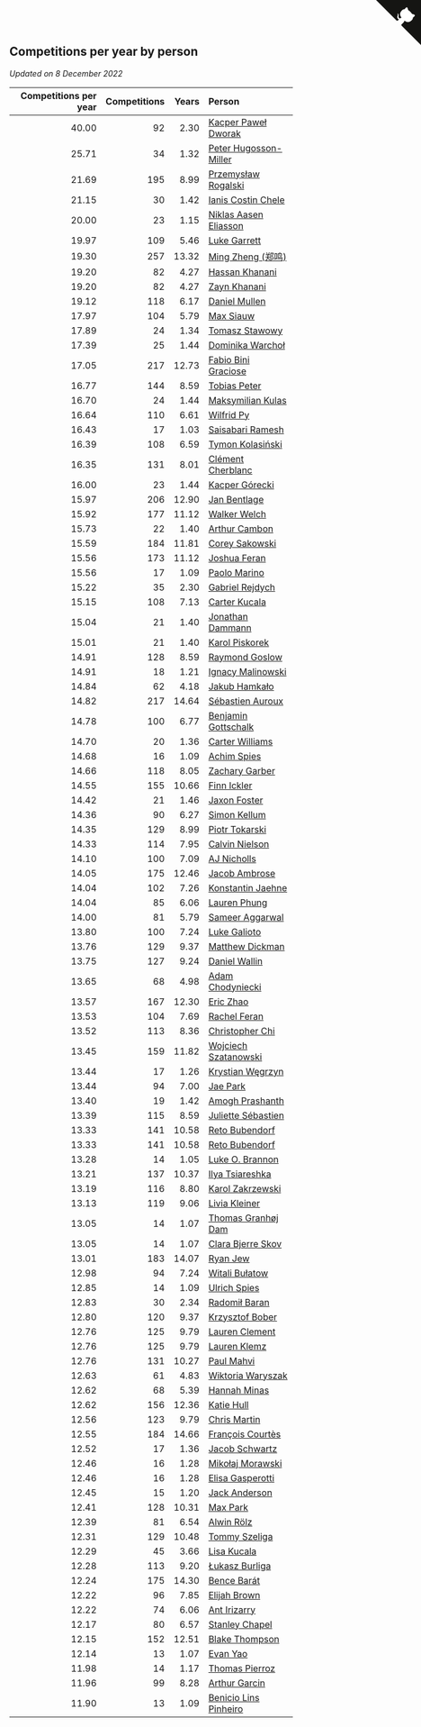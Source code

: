 ## Competitions per year by person

*Updated on  8 December 2022*

| Competitions per year | Competitions | Years | Person |
| ---: | ---: | ---: | :--- |
| 40.00 | 92 | 2.30 | [Kacper Paweł Dworak](https://www.worldcubeassociation.org/persons/2020DWOR01) |
| 25.71 | 34 | 1.32 | [Peter Hugosson-Miller](https://www.worldcubeassociation.org/persons/2021HUGO01) |
| 21.69 | 195 | 8.99 | [Przemysław Rogalski](https://www.worldcubeassociation.org/persons/2013ROGA02) |
| 21.15 | 30 | 1.42 | [Ianis Costin Chele](https://www.worldcubeassociation.org/persons/2021CHEL01) |
| 20.00 | 23 | 1.15 | [Niklas Aasen Eliasson](https://www.worldcubeassociation.org/persons/2021ELIA01) |
| 19.97 | 109 | 5.46 | [Luke Garrett](https://www.worldcubeassociation.org/persons/2017GARR05) |
| 19.30 | 257 | 13.32 | [Ming Zheng (郑鸣)](https://www.worldcubeassociation.org/persons/2009ZHEN11) |
| 19.20 | 82 | 4.27 | [Hassan Khanani](https://www.worldcubeassociation.org/persons/2018KHAN26) |
| 19.20 | 82 | 4.27 | [Zayn Khanani](https://www.worldcubeassociation.org/persons/2018KHAN28) |
| 19.12 | 118 | 6.17 | [Daniel Mullen](https://www.worldcubeassociation.org/persons/2016MULL04) |
| 17.97 | 104 | 5.79 | [Max Siauw](https://www.worldcubeassociation.org/persons/2017SIAU02) |
| 17.89 | 24 | 1.34 | [Tomasz Stawowy](https://www.worldcubeassociation.org/persons/2021STAW01) |
| 17.39 | 25 | 1.44 | [Dominika Warchoł](https://www.worldcubeassociation.org/persons/2021WARC01) |
| 17.05 | 217 | 12.73 | [Fabio Bini Graciose](https://www.worldcubeassociation.org/persons/2010GRAC02) |
| 16.77 | 144 | 8.59 | [Tobias Peter](https://www.worldcubeassociation.org/persons/2014PETE03) |
| 16.70 | 24 | 1.44 | [Maksymilian Kulas](https://www.worldcubeassociation.org/persons/2021KULA02) |
| 16.64 | 110 | 6.61 | [Wilfrid Py](https://www.worldcubeassociation.org/persons/2016PYWI01) |
| 16.43 | 17 | 1.03 | [Saisabari Ramesh](https://www.worldcubeassociation.org/persons/2021RAME01) |
| 16.39 | 108 | 6.59 | [Tymon Kolasiński](https://www.worldcubeassociation.org/persons/2016KOLA02) |
| 16.35 | 131 | 8.01 | [Clément Cherblanc](https://www.worldcubeassociation.org/persons/2014CHER05) |
| 16.00 | 23 | 1.44 | [Kacper Górecki](https://www.worldcubeassociation.org/persons/2021GORE01) |
| 15.97 | 206 | 12.90 | [Jan Bentlage](https://www.worldcubeassociation.org/persons/2010BENT01) |
| 15.92 | 177 | 11.12 | [Walker Welch](https://www.worldcubeassociation.org/persons/2011WELC01) |
| 15.73 | 22 | 1.40 | [Arthur Cambon](https://www.worldcubeassociation.org/persons/2021CAMB01) |
| 15.59 | 184 | 11.81 | [Corey Sakowski](https://www.worldcubeassociation.org/persons/2011SAKO01) |
| 15.56 | 173 | 11.12 | [Joshua Feran](https://www.worldcubeassociation.org/persons/2011FERA01) |
| 15.56 | 17 | 1.09 | [Paolo Marino](https://www.worldcubeassociation.org/persons/2021MARI04) |
| 15.22 | 35 | 2.30 | [Gabriel Rejdych](https://www.worldcubeassociation.org/persons/2020REJD01) |
| 15.15 | 108 | 7.13 | [Carter Kucala](https://www.worldcubeassociation.org/persons/2015KUCA01) |
| 15.04 | 21 | 1.40 | [Jonathan Dammann](https://www.worldcubeassociation.org/persons/2021DAMM01) |
| 15.01 | 21 | 1.40 | [Karol Piskorek](https://www.worldcubeassociation.org/persons/2021PISK01) |
| 14.91 | 128 | 8.59 | [Raymond Goslow](https://www.worldcubeassociation.org/persons/2014GOSL01) |
| 14.91 | 18 | 1.21 | [Ignacy Malinowski](https://www.worldcubeassociation.org/persons/2021MALI02) |
| 14.84 | 62 | 4.18 | [Jakub Hamkało](https://www.worldcubeassociation.org/persons/2018HAMK01) |
| 14.82 | 217 | 14.64 | [Sébastien Auroux](https://www.worldcubeassociation.org/persons/2008AURO01) |
| 14.78 | 100 | 6.77 | [Benjamin Gottschalk](https://www.worldcubeassociation.org/persons/2016GOTT01) |
| 14.70 | 20 | 1.36 | [Carter Williams](https://www.worldcubeassociation.org/persons/2021WILL06) |
| 14.68 | 16 | 1.09 | [Achim Spies](https://www.worldcubeassociation.org/persons/2021SPIE01) |
| 14.66 | 118 | 8.05 | [Zachary Garber](https://www.worldcubeassociation.org/persons/2014GARB01) |
| 14.55 | 155 | 10.66 | [Finn Ickler](https://www.worldcubeassociation.org/persons/2012ICKL01) |
| 14.42 | 21 | 1.46 | [Jaxon Foster](https://www.worldcubeassociation.org/persons/2021FOST01) |
| 14.36 | 90 | 6.27 | [Simon Kellum](https://www.worldcubeassociation.org/persons/2016KELL12) |
| 14.35 | 129 | 8.99 | [Piotr Tokarski](https://www.worldcubeassociation.org/persons/2013TOKA01) |
| 14.33 | 114 | 7.95 | [Calvin Nielson](https://www.worldcubeassociation.org/persons/2014NIEL03) |
| 14.10 | 100 | 7.09 | [AJ Nicholls](https://www.worldcubeassociation.org/persons/2015NICH04) |
| 14.05 | 175 | 12.46 | [Jacob Ambrose](https://www.worldcubeassociation.org/persons/2010AMBR01) |
| 14.04 | 102 | 7.26 | [Konstantin Jaehne](https://www.worldcubeassociation.org/persons/2015JAEH01) |
| 14.04 | 85 | 6.06 | [Lauren Phung](https://www.worldcubeassociation.org/persons/2016PHUN02) |
| 14.00 | 81 | 5.79 | [Sameer Aggarwal](https://www.worldcubeassociation.org/persons/2017AGGA01) |
| 13.80 | 100 | 7.24 | [Luke Galioto](https://www.worldcubeassociation.org/persons/2015GALI02) |
| 13.76 | 129 | 9.37 | [Matthew Dickman](https://www.worldcubeassociation.org/persons/2013DICK01) |
| 13.75 | 127 | 9.24 | [Daniel Wallin](https://www.worldcubeassociation.org/persons/2013WALL03) |
| 13.65 | 68 | 4.98 | [Adam Chodyniecki](https://www.worldcubeassociation.org/persons/2017CHOD02) |
| 13.57 | 167 | 12.30 | [Eric Zhao](https://www.worldcubeassociation.org/persons/2010ZHAO19) |
| 13.53 | 104 | 7.69 | [Rachel Feran](https://www.worldcubeassociation.org/persons/2015FERA01) |
| 13.52 | 113 | 8.36 | [Christopher Chi](https://www.worldcubeassociation.org/persons/2014CHIC01) |
| 13.45 | 159 | 11.82 | [Wojciech Szatanowski](https://www.worldcubeassociation.org/persons/2011SZAT01) |
| 13.44 | 17 | 1.26 | [Krystian Węgrzyn](https://www.worldcubeassociation.org/persons/2021WEGR01) |
| 13.44 | 94 | 7.00 | [Jae Park](https://www.worldcubeassociation.org/persons/2015PARK24) |
| 13.40 | 19 | 1.42 | [Amogh Prashanth](https://www.worldcubeassociation.org/persons/2021PRAS01) |
| 13.39 | 115 | 8.59 | [Juliette Sébastien](https://www.worldcubeassociation.org/persons/2014SEBA01) |
| 13.33 | 141 | 10.58 | [Reto Bubendorf](https://www.worldcubeassociation.org/persons/2012BUBE01) |
| 13.33 | 141 | 10.58 | [Reto Bubendorf](https://www.worldcubeassociation.org/persons/2012BUBE01) |
| 13.28 | 14 | 1.05 | [Luke O. Brannon](https://www.worldcubeassociation.org/persons/2021BRAN02) |
| 13.21 | 137 | 10.37 | [Ilya Tsiareshka](https://www.worldcubeassociation.org/persons/2012TERE01) |
| 13.19 | 116 | 8.80 | [Karol Zakrzewski](https://www.worldcubeassociation.org/persons/2014ZAKR01) |
| 13.13 | 119 | 9.06 | [Livia Kleiner](https://www.worldcubeassociation.org/persons/2013KLEI03) |
| 13.05 | 14 | 1.07 | [Thomas Granhøj Dam](https://www.worldcubeassociation.org/persons/2021DAMT01) |
| 13.05 | 14 | 1.07 | [Clara Bjerre Skov](https://www.worldcubeassociation.org/persons/2021SKOV01) |
| 13.01 | 183 | 14.07 | [Ryan Jew](https://www.worldcubeassociation.org/persons/2008JEWR01) |
| 12.98 | 94 | 7.24 | [Witali Bułatow](https://www.worldcubeassociation.org/persons/2015BUAT01) |
| 12.85 | 14 | 1.09 | [Ulrich Spies](https://www.worldcubeassociation.org/persons/2021SPIE02) |
| 12.83 | 30 | 2.34 | [Radomił Baran](https://www.worldcubeassociation.org/persons/2020BARA02) |
| 12.80 | 120 | 9.37 | [Krzysztof Bober](https://www.worldcubeassociation.org/persons/2013BOBE01) |
| 12.76 | 125 | 9.79 | [Lauren Clement](https://www.worldcubeassociation.org/persons/2013KLEM01) |
| 12.76 | 125 | 9.79 | [Lauren Klemz](https://www.worldcubeassociation.org/persons/2013KLEM01) |
| 12.76 | 131 | 10.27 | [Paul Mahvi](https://www.worldcubeassociation.org/persons/2012MAHV01) |
| 12.63 | 61 | 4.83 | [Wiktoria Waryszak](https://www.worldcubeassociation.org/persons/2018WARY01) |
| 12.62 | 68 | 5.39 | [Hannah Minas](https://www.worldcubeassociation.org/persons/2017MINA04) |
| 12.62 | 156 | 12.36 | [Katie Hull](https://www.worldcubeassociation.org/persons/2010HULL01) |
| 12.56 | 123 | 9.79 | [Chris Martin](https://www.worldcubeassociation.org/persons/2013MART03) |
| 12.55 | 184 | 14.66 | [François Courtès](https://www.worldcubeassociation.org/persons/2008COUR01) |
| 12.52 | 17 | 1.36 | [Jacob Schwartz](https://www.worldcubeassociation.org/persons/2021SCHW01) |
| 12.46 | 16 | 1.28 | [Mikołaj Morawski](https://www.worldcubeassociation.org/persons/2021MORA01) |
| 12.46 | 16 | 1.28 | [Elisa Gasperotti](https://www.worldcubeassociation.org/persons/2021GASP01) |
| 12.45 | 15 | 1.20 | [Jack Anderson](https://www.worldcubeassociation.org/persons/2021ANDE05) |
| 12.41 | 128 | 10.31 | [Max Park](https://www.worldcubeassociation.org/persons/2012PARK03) |
| 12.39 | 81 | 6.54 | [Alwin Rölz](https://www.worldcubeassociation.org/persons/2016ROLZ01) |
| 12.31 | 129 | 10.48 | [Tommy Szeliga](https://www.worldcubeassociation.org/persons/2012SZEL01) |
| 12.29 | 45 | 3.66 | [Lisa Kucala](https://www.worldcubeassociation.org/persons/2019KUCA01) |
| 12.28 | 113 | 9.20 | [Łukasz Burliga](https://www.worldcubeassociation.org/persons/2013BURL01) |
| 12.24 | 175 | 14.30 | [Bence Barát](https://www.worldcubeassociation.org/persons/2008BARA01) |
| 12.22 | 96 | 7.85 | [Elijah Brown](https://www.worldcubeassociation.org/persons/2015BROW03) |
| 12.22 | 74 | 6.06 | [Ant Irizarry](https://www.worldcubeassociation.org/persons/2016IRIZ02) |
| 12.17 | 80 | 6.57 | [Stanley Chapel](https://www.worldcubeassociation.org/persons/2016CHAP04) |
| 12.15 | 152 | 12.51 | [Blake Thompson](https://www.worldcubeassociation.org/persons/2010THOM03) |
| 12.14 | 13 | 1.07 | [Evan Yao](https://www.worldcubeassociation.org/persons/2021YAOE02) |
| 11.98 | 14 | 1.17 | [Thomas Pierroz](https://www.worldcubeassociation.org/persons/2021PIER01) |
| 11.96 | 99 | 8.28 | [Arthur Garcin](https://www.worldcubeassociation.org/persons/2014GARC27) |
| 11.90 | 13 | 1.09 | [Benicio Lins Pinheiro](https://www.worldcubeassociation.org/persons/2021PINH01) |


<a href="https://github.com/JustinTimeCuber/wca_statistics" class="github-corner" aria-label="View source on Github"><svg width="80" height="80" viewBox="0 0 250 250" style="fill:#151513; color:#fff; position: absolute; top: 0; border: 0; right: 0;" aria-hidden="true"><path d="M0,0 L115,115 L130,115 L142,142 L250,250 L250,0 Z"></path><path d="M128.3,109.0 C113.8,99.7 119.0,89.6 119.0,89.6 C122.0,82.7 120.5,78.6 120.5,78.6 C119.2,72.0 123.4,76.3 123.4,76.3 C127.3,80.9 125.5,87.3 125.5,87.3 C122.9,97.6 130.6,101.9 134.4,103.2" fill="currentColor" style="transform-origin: 130px 106px;" class="octo-arm"></path><path d="M115.0,115.0 C114.9,115.1 118.7,116.5 119.8,115.4 L133.7,101.6 C136.9,99.2 139.9,98.4 142.2,98.6 C133.8,88.0 127.5,74.4 143.8,58.0 C148.5,53.4 154.0,51.2 159.7,51.0 C160.3,49.4 163.2,43.6 171.4,40.1 C171.4,40.1 176.1,42.5 178.8,56.2 C183.1,58.6 187.2,61.8 190.9,65.4 C194.5,69.0 197.7,73.2 200.1,77.6 C213.8,80.2 216.3,84.9 216.3,84.9 C212.7,93.1 206.9,96.0 205.4,96.6 C205.1,102.4 203.0,107.8 198.3,112.5 C181.9,128.9 168.3,122.5 157.7,114.1 C157.9,116.9 156.7,120.9 152.7,124.9 L141.0,136.5 C139.8,137.7 141.6,141.9 141.8,141.8 Z" fill="currentColor" class="octo-body"></path></svg></a><style>.github-corner:hover .octo-arm{animation:octocat-wave 560ms ease-in-out}@keyframes octocat-wave{0%,100%{transform:rotate(0)}20%,60%{transform:rotate(-25deg)}40%,80%{transform:rotate(10deg)}}@media (max-width:500px){.github-corner:hover .octo-arm{animation:none}.github-corner .octo-arm{animation:octocat-wave 560ms ease-in-out}}</style>

